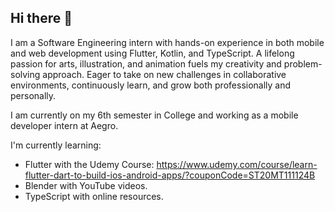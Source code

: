 ## Hi there 👋

I am a Software Engineering intern with hands-on experience in both mobile and web development using Flutter, Kotlin, and TypeScript. A lifelong passion for arts, illustration, and animation fuels my creativity and problem-solving approach. Eager to take on new challenges in collaborative environments, continuously learn, and grow both professionally and personally. 

I am currently on my 6th semester in College and working as a mobile developer intern at Aegro. 

I'm currently learning:
- Flutter with the Udemy Course: https://www.udemy.com/course/learn-flutter-dart-to-build-ios-android-apps/?couponCode=ST20MT111124B
- Blender with YouTube videos.
- TypeScript with online resources.



<!--
**LuHellerKP/LuHellerKP** is a ✨ _special_ ✨ repository because its `README.md` (this file) appears on your GitHub profile.

Here are some ideas to get you started:

- 🔭 I’m currently working on ...
- 🌱 I’m currently learning ...
- 👯 I’m looking to collaborate on ...
- 🤔 I’m looking for help with ...
- 💬 Ask me about ...
- 📫 How to reach me: ...
- 😄 Pronouns: ...
- ⚡ Fun fact: ...
-->
